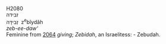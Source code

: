 H2080  
זבידה  
זְבִידָּה ‎ z<sup>e</sup>bı̂ydâh  
*zeb-ee-daw‘*  
Feminine from [2064](h2064) *giving*; *Zebidah*, an Israelitess: -
Zebudah.  
